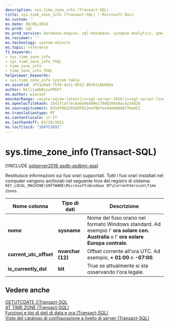 ```yaml
---
description: sys.time_zone_info (Transact-SQL)
title: sys.time_zone_info (Transact-SQL) | Microsoft Docs
ms.custom: ''
ms.date: 08/06/2018
ms.prod: sql
ms.prod_service: database-engine, sql-database, synapse-analytics, pdw
ms.reviewer: ''
ms.technology: system-objects
ms.topic: reference
f1_keywords:
- sys.time_zone_info
- sys.time_zone_info_TSQL
- time_zone_info
- time_zone_info_TSQL
helpviewer_keywords:
- sys.time_zone_info system table
ms.assetid: 3f51a9a4-75f8-4a11-9552-8bf6118b68da
author: WilliamDAssafMSFT
ms.author: wiassaf
monikerRange: =azure-sqldw-latest||>=sql-server-2016||>=sql-server-linux-2017||=azuresqldb-mi-current
ms.openlocfilehash: 1541fcaf7ec6ada46d90e179d8389a9ac4234d26
ms.sourcegitcommit: 0310fdb22916df013eef86fee44e660dbf39ad21
ms.translationtype: MT
ms.contentlocale: it-IT
ms.lasthandoff: 03/20/2021
ms.locfileid: "104752691"
---
```

# <a name="systime_zone_info-transact-sql"></a>sys.time_zone_info (Transact-SQL)
[!INCLUDE [sqlserver2016-asdb-asdbmi-asa](../../includes/applies-to-version/sqlserver2016-asdb-asdbmi-asa.md)]

  Restituisce informazioni sui fusi orari supportati. Tutti i fusi orari installati nel computer vengono archiviati nel seguente hive del registro di sistema:  
`KEY_LOCAL_MACHINE\SOFTWARE\Microsoft\Windows NT\CurrentVersion\Time Zones`.  
  
|Nome colonna|Tipo di dati|Descrizione|  
|-----------------|---------------|-----------------|  
|**nome**|**sysname**|Nome del fuso orario nel formato Windows standard. Ad esempio l' **ora solare cen. Australia** o l' **ora solare Europa centrale**.|  
|**current_utc_offset**|**nvarchar (12)**|Offset corrente all'ora UTC. Ad esempio, **+ 01:00** o **-07:00**.|  
|**is_currently_dst**|**bit**|True se attualmente si sta osservando l'ora legale.|  
  
## <a name="see-also"></a>Vedere anche  
 [GETUTCDATE &#40;&#41;Transact-SQL ](../../t-sql/functions/getutcdate-transact-sql.md)   
 [AT TIME ZONE &#40;Transact-SQL&#41;](../../t-sql/queries/at-time-zone-transact-sql.md)   
 [Funzioni e tipi di dati di data e ora &#40;Transact-SQL&#41;](../../t-sql/functions/date-and-time-data-types-and-functions-transact-sql.md)   
 [Viste del catalogo di configurazione a livello di server &#40;Transact-SQL&#41;](../../relational-databases/system-catalog-views/server-wide-configuration-catalog-views-transact-sql.md)  
